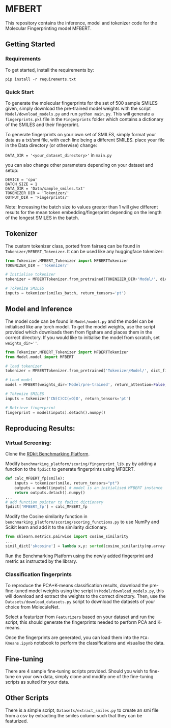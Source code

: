 # MFBERT
This repository contains the inference, model and tokenizer code for the Molecular Fingerprinting model MFBERT.

## Getting Started

### Requirements

To get started, install the requirements by:

`pip install -r requirements.txt`

### Quick Start

To generate the molecular fingerprints for the set of 500 sample SMILES given, simply download the pre-trained model weights with the script `Model/download_models.py`  and run `python main.py`. This will generate a `fingerprints.pkl` file in the `Fingerprints` folder which contains a dictionary of the SMILES and their fingerprint.

To generate fingerprints on your own set of SMILES, simply format your data as a txt/smi file, with each line being a different SMILES. place your file in the Data directory (or otherwise) change:

`DATA_DIR = '<your_dataset_directory>'` in `main.py` 

you can also change other parameters depending on your dataset and setup:

```
DEVICE = 'cpu'
BATCH_SIZE = 1
DATA_DIR = 'Data/sample_smiles.txt'
TOKENIZER_DIR = 'Tokenizer/'
OUTPUT_DIR = 'Fingerprints/'
```

Note: Increasing the batch size to values greater than 1 will give different results for the mean token embedding/fingerprint depending on the length of the longest SMILES in the batch.

## Tokenizer
The custom tokenizer class, ported from fairseq can be found in `Tokenizer/MFBERT_Tokenizer`. It can be used like any huggingface tokenizer:

```python
from Tokenizer.MFBERT_Tokenizer import MFBERTTokenizer
TOKENIZER_DIR = 'Tokenizer/'

# Initialise tokenizer
tokenizer = MFBERTTokenizer.from_pretrained(TOKENIZER_DIR+'Model/', dict_file = TOKENIZER_DIR+'Model/dict.txt')

# Tokenize SMILES
inputs = tokenizer(smiles_batch, return_tensors='pt')
```

## Model and Inference
The model code can be found in `Model/model.py` and the model can be initialised like any torch model. To get the model weights, use the script provided which downloads them from figshare and places them in the correct directory. If you would like to initialise the model from scratch, set `weights_dir=''`.
```python
from Tokenizer.MFBERT_Tokenizer import MFBERTTokenizer
from Model.model import MFBERT

# load tokenizer
tokenizer = MFBERTTokenizer.from_pretrained('Tokenizer/Model/', dict_file = 'Tokenizer/Model/dict.txt')

# Load model
model = MFBERT(weights_dir='Model/pre-trained', return_attention=False, inference_method='mean')

# Tokenize SMILES
inputs = tokenizer('CN(C)CC(=O)O', return_tensors='pt')

# Retrieve fingerprint
fingerprint = model(inputs).detach().numpy()
```
## Reproducing Results:

### Virtual Screening:
Clone the [RDkit Benchmarking Platform](https://github.com/rdkit/benchmarking_platform). 

Modify `benchmarking_platform/scoring/fingerprint_lib.py` by adding a function to the `fpdict` to generate fingerprints using MFBERT.

```python
def calc_MFBERT_fp(smile):
    inputs = tokenizer(smile, return_tensors="pt")
    outputs = model(inputs) # model is an initialised MFBERT instance
    return outputs.detach().numpy()
...
# add function pointer to fpdict dictionary
fpdict['MFBERT_fp'] = calc_MFBERT_fp
```

Modify the Cosine similarity function in `benchmarking_platform/scoring/scoring_functions.py` to use NumPy and Scikit learn and add it to the similarity dictionary.

```python
from sklearn.metrics.pairwise import cosine_similarity
...
simil_dict['skcosine'] = lambda x,y: sorted(cosine_similarity(np.array([x]), np.array(y))[0], reverse=True)
```

Run the Benchmarking Platform using the newly added fingerprint and metric as instructed by the library. 

### Classification fingerprints
To reproduce the PCA+K-means classification results, download the pre-fine-tuned model weights using the script in `Model/download_models.py`, this will download and extract the weights to the correct directory. Then, use the `Datasets/download_datasets.py` script to download the datasets of your choice from MoleculeNet.

Select a featurizer from `Featurizers` based on your dataset and run the script, this should generate the fingerprints needed to perform PCA and K-means.

Once the fingerprints are generated, you can load them into the `PCA-Kmeans.ipynb` notebook to perform the classifications and visualise the data. 

## Fine-tuning
There are 4 sample fine-tuning scripts provided. Should you wish to fine-tune on your own data, simply clone and modify one of the fine-tuning scripts as suited for your data.

## Other Scripts
There is a simple script, `Datasets/extract_smiles.py` to create an smi file from a csv by extracting the smiles column such that they can be featurized.

